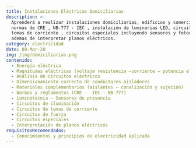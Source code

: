```yaml
---
title: Instalaciones Eléctricas Domiciliarias
description: >-
  Aprenderá a realizar instalaciones domiciliarias, edificios y comerciales bajo
  normas de CRE , NB-777 - IEC , instalación de luminarias LED, circuitos de
  tomas de corriente , circuitos especiales incluyendo sensores y fotocelulas,
  ademas de interpretar planos eléctricos.
category: electricidad
date: 08-Mar-20
img: /img/domiciliarias.png
contenido:
  - Energía eléctrica
  - Magnitudes eléctricas (voltaje resistencia –corriente – potencia eléctrica)
  - Análisis de circuitos eléctricos
  - Dimensionamiento correcto de conductores aisladores
  - Materiales complementarios (aislantes – canalización y sujeción)
  - Normas y reglamentos (CRE -  IEC - NB-777)
  - Luminotecnia – Sensores de presencia
  - Circuitos de iluminación
  - Circuitos de tomas de corriente
  - Circuitos de fuerza
  - Circuitos especiales
  - Interpretación de planos eléctricos
requisitosRecomendados:
  - Conocimientos y principios de electricidad aplicada
---
```


